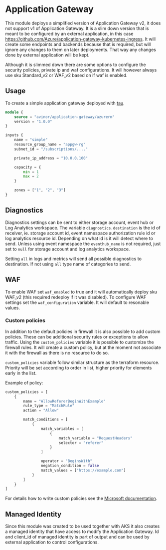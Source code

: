 # Application Gateway

This module deploys a simplified version of Application Gateway v2, it does not support v1 of Application Gateway. It is a slim down version that is meant to be configured by an external application, in this case https://github.com/Azure/application-gateway-kubernetes-ingress. It will create some endpoints and backends because that is required, but will ignore any changes to them on later deployments. That way any changes done by external application will be kept.

Although it is slimmed down there are some options to configure the security policies, private ip and waf configurations. It will however always use sku Standard_v2 or WAF_v2 based on if waf is enabled.

## Usage

To create a simple application gateway deployed with [tau](https://github.com/avinor/tau).

```terraform
module {
    source = "avinor/application-gateway/azurerm"
    version = "1.0.0"
}

inputs {
    name = "simple"
    resource_group_name = "appgw-rg"
    subnet_id = "/subscriptions/...."

    private_ip_address = "10.0.0.100"

    capacity = {
        min = 1
        max = 2
    }

    zones = ["1", "2", "3"]
}
```

## Diagnostics

Diagnostics settings can be sent to either storage account, event hub or Log Analytics workspace. The variable `diagnostics.destination` is the id of receiver, ie. storage account id, event namespace authorization rule id or log analytics resource id. Depending on what id is it will detect where to send. Unless using event namespace the `eventhub_name` is not required, just set to `null` for storage account and log analytics workspace.

Setting `all` in logs and metrics will send all possible diagnostics to destination. If not using `all` type name of categories to send.

## WAF

To enable WAF set `waf_enabled` to true and it will automatically deploy sku WAF_v2 (this required redeploy if it was disabled). To configure WAF settings set the `waf_configuration` variable. It will default to resonable values.

### Custom policies

In addition to the default policies in firewall it is also possible to add custom policies. These can be additional security rules or exceptions to allow traffic. Using the `custom_policies` variable it is possible to customize the firewall rules. It will create a custom policy, but at the moment not associate it with the firewall as there is no resource to do so.

`custom_policies` variable follow similar structure as the terraform resource. Priority will be set according to order in list, higher priority for elements early in the list.

Example of policy:

```terraform
custom_policies = [
    {
        name = "AllowRefererBeginWithExample"
        rule_type = "MatchRule"
        action = "Allow"

        match_conditions = [
            {
                match_variables = [
                    {
                        match_variable = "RequestHeaders"
                        selector = "referer"
                    }
                ]

                operator = "BeginsWith"
                negation_condition = false
                match_values = ["https://example.com"]
            }
        ]
    }
]
```

For details how to write custom policies see the [Microsoft documentation](https://docs.microsoft.com/en-us/azure/application-gateway/custom-waf-rules-overview).

## Managed Identity

Since this module was created to be used together with AKS it also creates a managed identity that have access to modify the Application Gateway. Id and client_id of managed identity is part of output and can be used by external application to control configurations.
